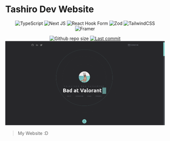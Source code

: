 # Tashiro Dev Website

<div align="center">

![TypeScript](https://img.shields.io/badge/typescript-%23007ACC.svg?style=for-the-badge&logo=typescript&logoColor=white)
![Next JS](https://img.shields.io/badge/Next-black?style=for-the-badge&logo=next.js&logoColor=white)
![React Hook Form](https://img.shields.io/badge/React%20Hook%20Form-%23EC5990.svg?style=for-the-badge&logo=reacthookform&logoColor=white)
![Zod](https://img.shields.io/badge/zod-white?style=for-the-badge&logo=Zod&logoColor=274d82)
![TailwindCSS](https://img.shields.io/badge/tailwindcss-%2338B2AC.svg?style=for-the-badge&logo=tailwind-css&logoColor=white)
![Framer](https://img.shields.io/badge/Framer-black?style=for-the-badge&logo=framer&logoColor=blue)

  <img alt="Github repo size" src="https://img.shields.io/github/repo-size/andreseichi/tashiro.dev?style=for-the-badge">
  <a href="https://github.com/andreseichi/tashiro.dev/commits"><img alt="Last commit" src="https://img.shields.io/github/last-commit/andreseichi/tashiro.dev?style=for-the-badge" /></a>
</div>

<div align="center">
  <img src="./screenshots/screenshot.png" alt="Screenshot">
</div>

> My Website :D
